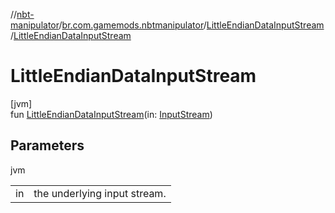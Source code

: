 //[nbt-manipulator](../../../index.md)/[br.com.gamemods.nbtmanipulator](../index.md)/[LittleEndianDataInputStream](index.md)/[LittleEndianDataInputStream](-little-endian-data-input-stream.md)

# LittleEndianDataInputStream

[jvm]\
fun [LittleEndianDataInputStream](-little-endian-data-input-stream.md)(in: [InputStream](https://docs.oracle.com/javase/8/docs/api/java/io/InputStream.html))

## Parameters

jvm

| | |
|---|---|
| in | the underlying input stream. |

